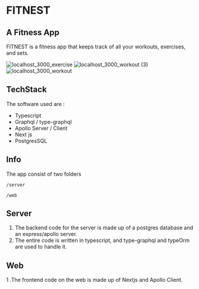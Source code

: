 # FITNEST

## A Fitness App

FITNEST is a fitness app that keeps track of all your workouts, exercises, and sets.

![localhost_3000_exercise](https://user-images.githubusercontent.com/30200462/126898948-45c9f0c5-fc75-46e3-9e50-de9b172f1070.png)
![localhost_3000_workout (3)](https://user-images.githubusercontent.com/30200462/126898950-92aa52f2-db58-4ebd-b12b-3682d9ccceae.png)
![localhost_3000_workout](https://user-images.githubusercontent.com/30200462/126898951-f2aa7d1f-0757-47d1-b583-32e3c2992f4b.png)

## TechStack

The software used are :

- Typescript
- Graphql / type-graphql
- Apollo Server / Client
- Next js
- PostgresSQL

## Info

The app consist of two folders

```
/server
```

```
/web
```

## Server

1. The backend code for the server is made up of a postgres database and an express/apollo server.
2. The entire code is written in typescript, and type-graphql and typeOrm are used to handle it.

## Web

1 .The frontend code on the web is made up of Nextjs and Apollo Client.
